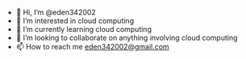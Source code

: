 - 👋 Hi, I’m @eden342002
- 👀 I’m interested in cloud computing
- 🌱 I’m currently learning cloud computing
- 💞️ I’m looking to collaborate on anything involving cloud computing
- 📫 How to reach me eden342002@gmail.com

<!---
eden342002/eden342002 is a ✨ special ✨ repository because its `README.md` (this file) appears on your GitHub profile.
You can click the Preview link to take a look at your changes.
--->
